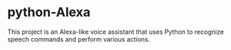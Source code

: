 # python-Alexa
This project is an Alexa-like voice assistant that uses Python to recognize speech commands and perform various actions.
